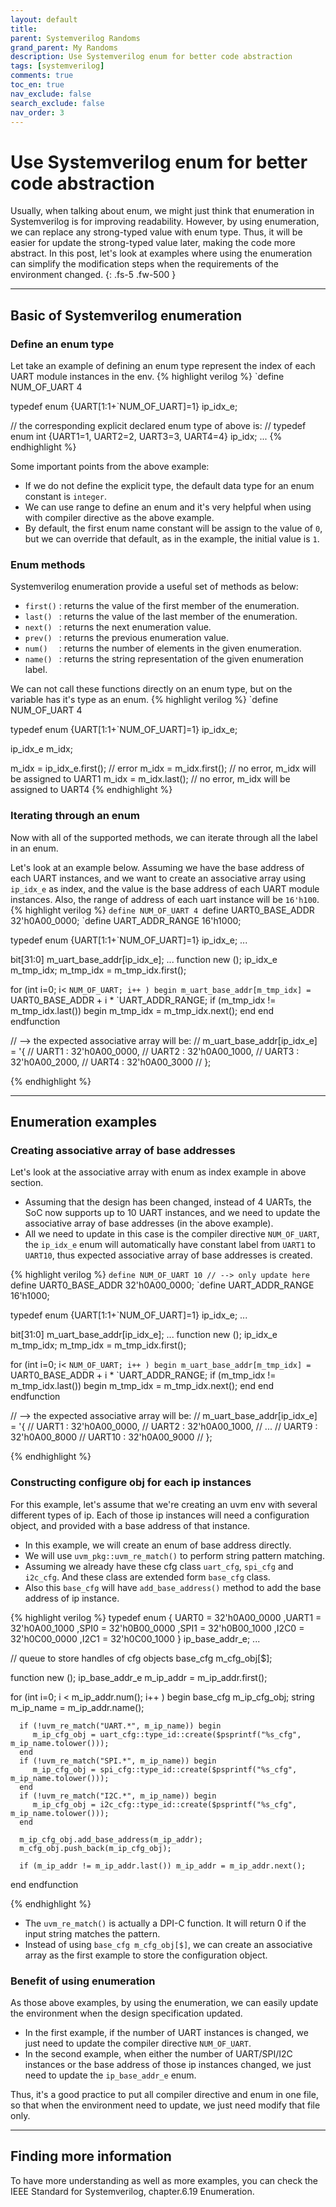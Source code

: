 ```yaml
---
layout: default
title: 
parent: Systemverilog Randoms
grand_parent: My Randoms
description: Use Systemverilog enum for better code abstraction
tags: [systemverilog]
comments: true
toc_en: true
nav_exclude: false
search_exclude: false
nav_order: 3
---
```


# Use Systemverilog enum for better code abstraction
Usually, when talking about enum, we might just think that enumeration in Systemverilog is for improving readability.
However, by using enumeration, we can replace any strong-typed value with enum type.
Thus, it will be easier for update the strong-typed value later, making the code more abstract.
In this post, let's look at examples where using the enumeration can simplify the modification steps when the requirements of the environment changed.
{: .fs-5 .fw-500 }

---
## Basic of Systemverilog enumeration
### Define an enum type
Let take an example of defining an enum type represent the index of each UART module instances in the env.
{% highlight verilog %}
`define NUM_OF_UART 4

typedef enum {UART[1:1+`NUM_OF_UART]=1} ip_idx_e;

// the corresponding explicit declared enum type of above is:
// typedef enum int {UART1=1, UART2=2, UART3=3, UART4=4} ip_idx;
...
{% endhighlight %}

Some important points from the above example:
* If we do not define the explicit type, the default data type for an enum constant is `integer`.
* We can use range to define an enum and it's very helpful when using with compiler directive as the above example.
* By default, the first enum name constant will be assign to the value of `0`, but we can override that default, as in the example, the initial value is `1`.

### Enum methods
Systemverilog enumeration provide a useful set of methods as below:
* `first()` : returns the value of the first member of the enumeration.
* `last() ` : returns the value of the last member of the enumeration.
* `next() ` : returns the next enumeration value.
* `prev() ` : returns the previous enumeration value.
* `num()  ` : returns the number of elements in the given enumeration.
* `name() ` : returns the string representation of the given enumeration label.

We can not call these functions directly on an enum type, but on the variable has it's type as an enum.
{% highlight verilog %}
`define NUM_OF_UART 4

typedef enum {UART[1:1+`NUM_OF_UART]=1} ip_idx_e;

ip_idx_e m_idx;

m_idx = ip_idx_e.first(); // error
m_idx = m_idx.first();    // no error, m_idx will be assigned to UART1
m_idx = m_idx.last();     // no error, m_idx will be assigned to UART4
{% endhighlight %}

### Iterating through an enum
Now with all of the supported methods, we can iterate through all the label in an enum.

Let's look at an example below. 
Assuming we have the base address of each UART instances, and we want to create an associative array using `ip_idx_e` as index,
and the value is the base address of each UART module instances.
Also, the range of address of each uart instance will be `16'h100`.
{% highlight verilog %}
`define NUM_OF_UART 4
`define UART0_BASE_ADDR 32'h0A00_0000;
`define UART_ADDR_RANGE 16'h1000;

typedef enum {UART[1:1+`NUM_OF_UART]=1} ip_idx_e;
...

bit[31:0] m_uart_base_addr[ip_idx_e];
...
function new ();
   ip_idx_e m_tmp_idx;
   m_tmp_idx = m_tmp_idx.first();

   for (int i=0; i< `NUM_OF_UART; i++ ) begin
      m_uart_base_addr[m_tmp_idx] = `UART0_BASE_ADDR + i * `UART_ADDR_RANGE;
      if (m_tmp_idx != m_tmp_idx.last()) begin
         m_tmp_idx = m_tmp_idx.next();
      end
   end 
endfunction

// --> the expected associative array will be:
// m_uart_base_addr[ip_idx_e] = '{
//     UART1 : 32'h0A00_0000,
//     UART2 : 32'h0A00_1000,
//     UART3 : 32'h0A00_2000,
//     UART4 : 32'h0A00_3000
// };

{% endhighlight %}

---
## Enumeration examples
### Creating associative array of base addresses
Let's look at the associative array with enum as index example in above section.
* Assuming that the design has been changed, instead of 4 UARTs, the SoC now supports up to 10 UART instances,
and we need to update the associative array of base addresses (in the above example).
* All we need to update in this case is the compiler directive `NUM_OF_UART`,
the `ip_idx_e` enum will automatically have constant label from `UART1` to `UART10`,
thus expected associative array of base addresses is created.

{% highlight verilog %}
`define NUM_OF_UART 10 // --> only update here
`define UART0_BASE_ADDR 32'h0A00_0000;
`define UART_ADDR_RANGE 16'h1000;

typedef enum {UART[1:1+`NUM_OF_UART]=1} ip_idx_e;
...

bit[31:0] m_uart_base_addr[ip_idx_e];
...
function new ();
   ip_idx_e m_tmp_idx;
   m_tmp_idx = m_tmp_idx.first();

   for (int i=0; i< `NUM_OF_UART; i++ ) begin
      m_uart_base_addr[m_tmp_idx] = `UART0_BASE_ADDR + i * `UART_ADDR_RANGE;
      if (m_tmp_idx != m_tmp_idx.last()) begin
         m_tmp_idx = m_tmp_idx.next();
      end
   end 
endfunction

// --> the expected associative array will be:
// m_uart_base_addr[ip_idx_e] = '{
//     UART1 : 32'h0A00_0000,
//     UART2 : 32'h0A00_1000,
//     ...
//     UART9  : 32'h0A00_8000
//     UART10 : 32'h0A00_9000
// };

{% endhighlight %}

### Constructing configure obj for each ip instances
For this example, let's assume that we're creating an uvm env with several different types of ip.
Each of those ip instances will need a configuration object, and provided with a base address of that instance.
* In this example, we will create an enum of base address directly.
* We will use `uvm_pkg::uvm_re_match()` to perform string pattern matching.
* Assuming we already have these cfg class `uart_cfg`, `spi_cfg` and `i2c_cfg`.
And these class are extended form `base_cfg` class.
* Also this `base_cfg` will have `add_base_address()` method to add the base address of ip instance.

{% highlight verilog %}
typedef enum {
   UART0 = 32'h0A00_0000 
  ,UART1 = 32'h0A00_1000 
  ,SPI0  = 32'h0B00_0000 
  ,SPI1  = 32'h0B00_1000 
  ,I2C0  = 32'h0C00_0000 
  ,I2C1  = 32'h0C00_1000 
} ip_base_addr_e;
...

// queue to store handles of cfg objects
base_cfg m_cfg_obj[$];

function new ();
   ip_base_addr_e  m_ip_addr = m_ip_addr.first();

   for (int i=0; i < m_ip_addr.num(); i++ ) begin
      base_cfg m_ip_cfg_obj;
      string   m_ip_name = m_ip_addr.name();

      if (!uvm_re_match("UART.*", m_ip_name)) begin
         m_ip_cfg_obj = uart_cfg::type_id::create($psprintf("%s_cfg", m_ip_name.tolower()));
      end 
      if (!uvm_re_match("SPI.*", m_ip_name)) begin
         m_ip_cfg_obj = spi_cfg::type_id::create($psprintf("%s_cfg", m_ip_name.tolower()));
      end 
      if (!uvm_re_match("I2C.*", m_ip_name)) begin
         m_ip_cfg_obj = i2c_cfg::type_id::create($psprintf("%s_cfg", m_ip_name.tolower()));
      end 

      m_ip_cfg_obj.add_base_address(m_ip_addr);
      m_cfg_obj.push_back(m_ip_cfg_obj);

      if (m_ip_addr != m_ip_addr.last()) m_ip_addr = m_ip_addr.next();
   end 
endfunction

{% endhighlight %}
* The `uvm_re_match()` is actually a DPI-C function. It will return 0 if the input string matches the pattern.
* Instead of using `base_cfg m_cfg_obj[$]`, we can create an associative array as the first example to store the configuration object.

### Benefit of using enumeration
As those above examples, by using the enumeration, we can easily update the environment when the design specification updated.
* In the first example, if the number of UART instances is changed, we just need to update the compiler directive `NUM_OF_UART`.
* In the second example, when either the number of UART/SPI/I2C instances or the base address of those ip instances changed,
we just need to update the `ip_base_addr_e` enum.

Thus, it's a good practice to put all compiler directive and enum in one file,
so that when the environment need to update, we just need modify that file only.

---
## Finding more information
To have more understanding as well as more examples, you can check the IEEE Standard for Systemverilog, chapter.6.19 Enumeration.


